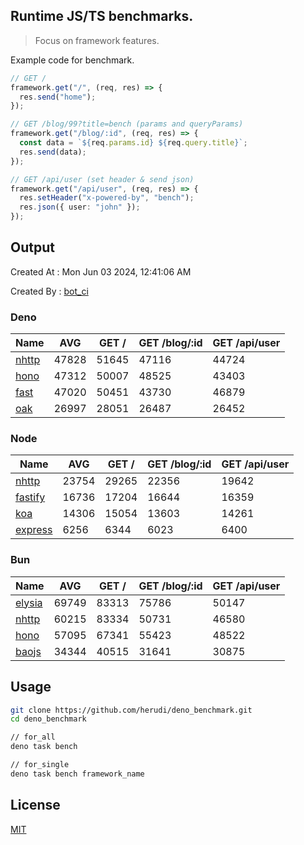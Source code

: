## Runtime JS/TS benchmarks.

> Focus on framework features.

Example code for benchmark.
```ts
// GET /
framework.get("/", (req, res) => {
  res.send("home");
});

// GET /blog/99?title=bench (params and queryParams)
framework.get("/blog/:id", (req, res) => {
  const data = `${req.params.id} ${req.query.title}`;
  res.send(data);
});

// GET /api/user (set header & send json)
framework.get("/api/user", (req, res) => {
  res.setHeader("x-powered-by", "bench");
  res.json({ user: "john" });
});
```

## Output
Created At : Mon Jun 03 2024, 12:41:06 AM

Created By : [bot_ci](https://github.com/herudi/deno_benchmarks/commits?author=github-actions%5Bbot%5D)


### Deno
|Name|AVG|GET /|GET /blog/:id|GET /api/user|
|----|----|----|----|----|
|[nhttp](https://github.com/nhttp/nhttp)|47828|51645|47116|44724|
|[hono](https://github.com/honojs/hono)|47312|50007|48525|43403|
|[fast](https://github.com/danteissaias/fast)|47020|50451|43730|46879|
|[oak](https://github.com/oakserver/oak)|26997|28051|26487|26452|
  


### Node
|Name|AVG|GET /|GET /blog/:id|GET /api/user|
|----|----|----|----|----|
|[nhttp](https://github.com/nhttp/nhttp)|23754|29265|22356|19642|
|[fastify](https://github.com/fastify/fastify)|16736|17204|16644|16359|
|[koa](https://github.com/koajs/koa)|14306|15054|13603|14261|
|[express](https://github.com/expressjs/express)|6256|6344|6023|6400|
  


### Bun
|Name|AVG|GET /|GET /blog/:id|GET /api/user|
|----|----|----|----|----|
|[elysia](https://github.com/elysiajs/elysia)|69749|83313|75786|50147|
|[nhttp](https://github.com/nhttp/nhttp)|60215|83334|50731|46580|
|[hono](https://github.com/honojs/hono)|57095|67341|55423|48522|
|[baojs](https://github.com/mattreid1/baojs)|34344|40515|31641|30875|
  



## Usage

```bash
git clone https://github.com/herudi/deno_benchmark.git
cd deno_benchmark

// for_all
deno task bench

// for_single
deno task bench framework_name
```

## License

[MIT](LICENSE)

